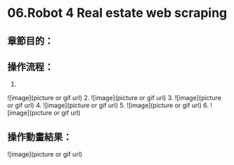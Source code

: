 # 06.Robot 4 Real estate web scraping

## 章節目的：
## 操作流程：
1. 
![image](picture or gif url)
2. 
![image](picture or gif url)
3. 
![image](picture or gif url)
4. 
![image](picture or gif url)
5. 
![image](picture or gif url)
6. 
![image](picture or gif url)

## 操作動畫結果：
![image](picture or gif url)

